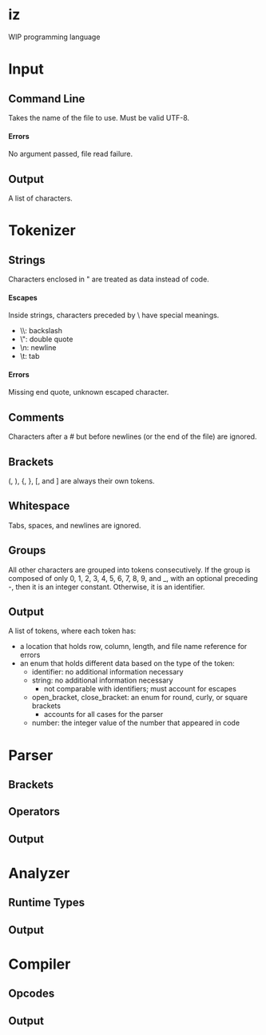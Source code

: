 # iz
WIP programming language

# Input
## Command Line
Takes the name of the file to use. Must be valid UTF-8.
#### Errors
No argument passed, file read failure.
## Output
A list of characters.

# Tokenizer
## Strings
Characters enclosed in " are treated as data instead of code.
#### Escapes
Inside strings, characters preceded by \ have special meanings.
- \\\\: backslash
- \\": double quote
- \n: newline
- \t: tab
#### Errors
Missing end quote, unknown escaped character.
## Comments
Characters after a # but before newlines (or the end of the file) are ignored.
## Brackets
(, ), {, }, [, and ] are always their own tokens.
## Whitespace
Tabs, spaces, and newlines are ignored.
## Groups
All other characters are grouped into tokens consecutively.
If the group is composed of only 0, 1, 2, 3, 4, 5, 6, 7, 8, 9, and _, with an optional preceding -, then it is an integer constant.
Otherwise, it is an identifier.
## Output
A list of tokens, where each token has:
- a location that holds row, column, length, and file name reference for errors
- an enum that holds different data based on the type of the token:
    - identifier: no additional information necessary
    - string: no additional information necessary
        - not comparable with identifiers; must account for escapes
    - open_bracket, close_bracket: an enum for round, curly, or square brackets
        - accounts for all cases for the parser
    - number: the integer value of the number that appeared in code

# Parser
## Brackets
## Operators
## Output

# Analyzer
## Runtime Types
## Output

# Compiler
## Opcodes
## Output
